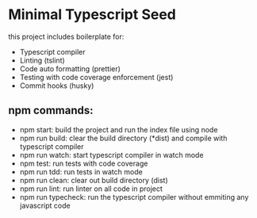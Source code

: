 # Minimal Typescript Seed

this project includes boilerplate for:

* Typescript compiler
* Linting (tslint)
* Code auto formatting (prettier)
* Testing with code coverage enforcement (jest)
* Commit hooks (husky)

## npm commands:
* npm start: build the project and run the index file using node
* npm run build: clear the build directory (*dist) and compile with typescript compiler 
* npm run watch: start typescript compiler in watch mode
* npm test: run tests with code coverage
* npm run tdd: run tests in watch mode
* npm run clean: clear out build directory (dist)
* npm run lint: run linter on all code in project
* npm run typecheck: run the typescript compiler without emmiting any javascript code


